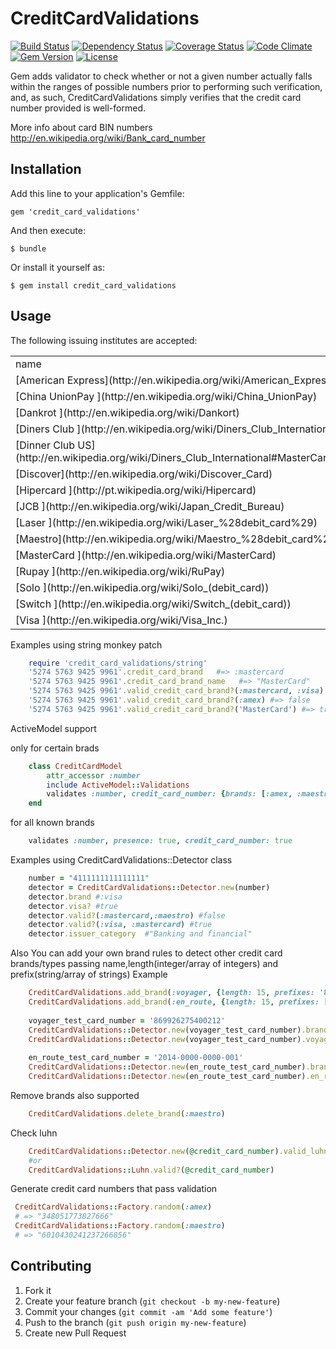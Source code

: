# CreditCardValidations

[![Build Status](http://img.shields.io/travis/Fivell/credit_card_validations.svg)](https://travis-ci.org/Fivell/credit_card_validations)
[![Dependency Status](http://img.shields.io/gemnasium/Fivell/credit_card_validations.svg)](https://gemnasium.com/Fivell/credit_card_validations)
[![Coverage Status](http://img.shields.io/coveralls/Fivell/credit_card_validations.svg)](https://coveralls.io/r/Fivell/credit_card_validations)
[![Code Climate](http://img.shields.io/codeclimate/github/Fivell/credit_card_validations.svg)](https://codeclimate.com/github/Fivell/credit_card_validations)
[![Gem Version](http://img.shields.io/gem/v/credit_card_validations.svg)](https://rubygems.org/gems/credit_card_validations)
[![License](http://img.shields.io/:license-mit-blue.svg)](http://Fivell.mit-license.org)


Gem adds validator  to check whether or not a given number actually falls within the ranges of possible numbers prior to performing such verification, and, as such, CreditCardValidations simply verifies that the credit card number provided is well-formed.

More info about card BIN numbers http://en.wikipedia.org/wiki/Bank_card_number

## Installation

Add this line to your application's Gemfile:

    gem 'credit_card_validations'

And then execute:

    $ bundle

Or install it yourself as:

    $ gem install credit_card_validations

## Usage


The following issuing institutes are accepted:
    
   <table><tr><td>name</td>            <td>key</td>         </tr>  

<tr><td>[American Express](http://en.wikipedia.org/wiki/American_Express) </td>            <td> :amex        </td>         </tr> 
<tr><td>[China UnionPay ](http://en.wikipedia.org/wiki/China_UnionPay)  </td>            <td> :unionpay   </td>       </tr> 
<tr><td>[Dankrot  ](http://en.wikipedia.org/wiki/Dankort)        </td>            <td> :dankrot     </td>        </tr> 
<tr><td>[Diners Club ](http://en.wikipedia.org/wiki/Diners_Club_International)     </td>            <td> :diners      </td>          </tr> 
<tr><td>[Dinner Club US](http://en.wikipedia.org/wiki/Diners_Club_International#MasterCard_alliance)   </td>            <td> :diners_us   </td>          </tr> 
<tr><td>[Discover](http://en.wikipedia.org/wiki/Discover_Card)         </td>            <td> :discover    </td>        </tr> 
<tr><td>[Hipercard   ](http://pt.wikipedia.org/wiki/Hipercard)     </td>            <td> :hipercard   </td>        </tr> 
<tr><td>[JCB  ](http://en.wikipedia.org/wiki/Japan_Credit_Bureau)            </td>            <td> :jcb         </td>        </tr> 
<tr><td>[Laser ](http://en.wikipedia.org/wiki/Laser_%28debit_card%29)           </td>            <td> :laser       </td>        </tr> 
<tr><td>[Maestro](http://en.wikipedia.org/wiki/Maestro_%28debit_card%29)          </td>            <td> :maestro     </td>        </tr> 
<tr><td>[MasterCard ](http://en.wikipedia.org/wiki/MasterCard)      </td>            <td> :mastercard  </td>          </tr> 
<tr><td>[Rupay  ](http://en.wikipedia.org/wiki/RuPay)          </td>            <td> :rupay       </td>       
<tr><td>[Solo ](http://en.wikipedia.org/wiki/Solo_(debit_card))            </td>            <td> :solo        </td>          </tr> 
<tr><td>[Switch  ](http://en.wikipedia.org/wiki/Switch_(debit_card))         </td>            <td> :switch      </td>        </tr> 
<tr><td>[Visa    ](http://en.wikipedia.org/wiki/Visa_Inc.)         </td>            <td> :visa        </td>       </tr> 
</table>

Examples using string monkey patch

```ruby
    require 'credit_card_validations/string'
    '5274 5763 9425 9961'.credit_card_brand   #=> :mastercard
    '5274 5763 9425 9961'.credit_card_brand_name   #=> "MasterCard"
    '5274 5763 9425 9961'.valid_credit_card_brand?(:mastercard, :visa) #=> true
    '5274 5763 9425 9961'.valid_credit_card_brand?(:amex) #=> false
    '5274 5763 9425 9961'.valid_credit_card_brand?('MasterCard') #=> true
```

ActiveModel support

only for certain brads

```ruby
    class CreditCardModel 
        attr_accessor :number
        include ActiveModel::Validations
        validates :number, credit_card_number: {brands: [:amex, :maestro]} 
    end
```

for all known brands

```ruby	
    validates :number, presence: true, credit_card_number: true
```

Examples using CreditCardValidations::Detector class

```ruby	
    number = "4111111111111111"
    detector = CreditCardValidations::Detector.new(number)
    detector.brand #:visa
    detector.visa? #true
    detector.valid?(:mastercard,:maestro) #false
    detector.valid?(:visa, :mastercard) #true
    detector.issuer_category  #"Banking and financial"
```

Also You can add your own brand rules to detect other credit card brands/types
passing name,length(integer/array of integers) and prefix(string/array of strings)
Example

```ruby	
    CreditCardValidations.add_brand(:voyager, {length: 15, prefixes: '86'})
    CreditCardValidations.add_brand(:en_route, {length: 15, prefixes: ['2014', '2149']}, {skip_luhn: true}) #skip luhn
          
    voyager_test_card_number = '869926275400212'
    CreditCardValidations::Detector.new(voyager_test_card_number).brand #:voyager
    CreditCardValidations::Detector.new(voyager_test_card_number).voyager? #true
    
    en_route_test_card_number = '2014-0000-0000-001'
    CreditCardValidations::Detector.new(en_route_test_card_number).brand #:en_route
    CreditCardValidations::Detector.new(en_route_test_card_number).en_route? #true
```

Remove brands also supported

```ruby
    CreditCardValidations.delete_brand(:maestro)
```



Check luhn

```ruby	
    CreditCardValidations::Detector.new(@credit_card_number).valid_luhn?
    #or
    CreditCardValidations::Luhn.valid?(@credit_card_number)
```  

Generate credit card numbers that pass validation

```ruby
 CreditCardValidations::Factory.random(:amex)
 # => "348051773827666"
 CreditCardValidations::Factory.random(:maestro)
 # => "6010430241237266856"
```

## Contributing

1. Fork it
2. Create your feature branch (`git checkout -b my-new-feature`)
3. Commit your changes (`git commit -am 'Add some feature'`)
4. Push to the branch (`git push origin my-new-feature`)
5. Create new Pull Request



